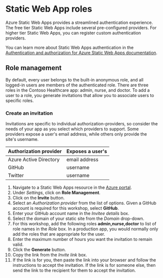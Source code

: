 # Static Web App roles

Azure Static Web Apps provides a streamlined authentication experience. The free tier Static Web Apps include several pre-configured providers. For higher tier Static Web Apps, you can register custom authentication providers.

You can learn more about Static Web Apps authentication in the [Authentication and authorization for Azure Static Web Apps documentation](https://docs.microsoft.com/azure/static-web-apps/authentication-authorization?WT.mc_id=aiml-77396-cxa).

## Role management

By default, every user belongs to the built-in anonymous role, and all logged-in users are members of the authenticated role. There are three roles in the Contoso Healthcare app: admin, nurse, and doctor. To add a user to a role, you generate invitations that allow you to associate users to specific roles.

### Create an invitation

Invitations are specific to individual authorization-providers, so consider the needs of your app as you select which providers to support. Some providers expose a user's email address, while others only provide the site's username.

| Authorization provider | Exposes a user's |
| ---------------------- | ---------------- |
| Azure Active Directory | email address    |
| GitHub                 | username         |
| Twitter                | username         |

1. Navigate to a Static Web Apps resource in the [Azure portal](https://portal.azure.com).
1. Under _Settings_, click on **Role Management**.
1. Click on the **Invite** button.
1. Select an _Authorization provider_ from the list of options. Given a GitHub account is required for this workshop, select **GitHub**.
1. Enter your GitHub account name in the _Invitee details_ box.
1. Select the domain of your static site from the _Domain_ drop-down.
1. For this workshop, add the following roles **admin,nurse,doctor** to list of role names in the _Role_ box. In a production app, you would normally only add the roles that are appropriate for the user.
1. Enter the maximum number of hours you want the invitation to remain valid.
1. Click the **Generate** button.
1. Copy the link from the _Invite link_ box.
1. If the link is for you, then paste the link into your browser and follow the instructions to accept the invitation. If the link is for someone else, then send the link to the recipient for them to accept the invitation.
